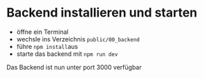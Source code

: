 # Backend installieren und starten
- öffne ein Terminal
- wechsle ins Verzeichnis `public/00_backend`
- führe `npm install`aus
- starte das backend mit `npm run dev`

Das Backend ist nun unter port 3000 verfügbar
